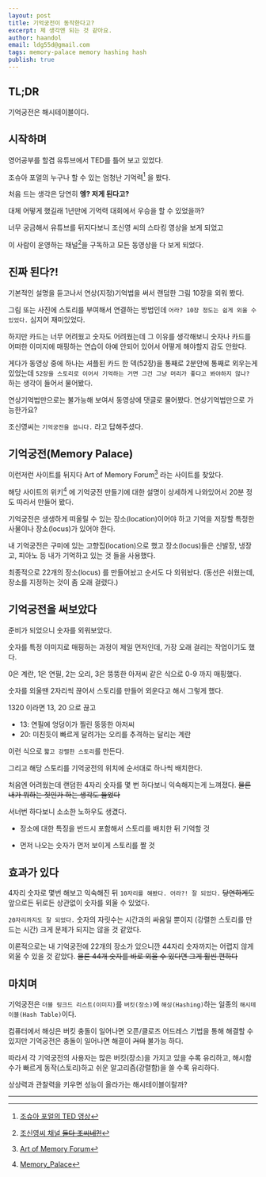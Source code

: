 ```yaml
---
layout: post
title: 기억궁전이 동작한다고?
excerpt: 제 생각엔 되는 것 같아요.
author: haandol
email: ldg55d@gmail.com
tags: memory-palace memory hashing hash
publish: true
---
```


## TL;DR

기억궁전은 해시테이블이다.


## 시작하며

영어공부를 할겸 유튜브에서 TED를 틀어 보고 있었다.

조슈아 포얼의 누구나 할 수 있는 엄청난 기억력[^1] 을 봤다.

처음 드는 생각은 당연히 **엥? 저게 된다고?**

대체 어떻게 했길래 1년만에 기억력 대회에서 우승을 할 수 있었을까?

너무 궁금해서 유튜브를 뒤지다보니 조신영 씨의 스타킹 영상을 보게 되었고

이 사람이 운영하는 채널[^2]을 구독하고 모든 동영상을 다 보게 되었다.


## 진짜 된다?!

기본적인 설명을 듣고나서 연상(지정)기억법을 써서 랜덤한 그림 10장을 외워 봤다.

그림 또는 사진에 스토리를 부여해서 연결하는 방법인데 `어라? 10장 정도는 쉽게 외울 수 있었다.` 심지어 재미있었다.

하지만 카드는 너무 어려웠고 숫자도 어려웠는데 그 이유를 생각해보니 숫자나 카드를 어떠한 이미지에 매핑하는 연습이 아예 안되어 있어서 어떻게 해야할지 감도 안왔다.

게다가 동영상 중에 하나는 셔플된 카드 한 덱(52장)을 통째로 2분안에 통째로 외우는게 있었는데 `52장을 스토리로 이어서 기억하는 거면 그건 그냥 머리가 좋다고 봐야하지 않나?` 하는 생각이 들어서 물어봤다.

연상기억법만으로는 불가능해 보여서 동영상에 댓글로 물어봤다. 연상기억법만으로 가능한가요?

조신영씨는 `기억궁전을 씁니다.` 라고 답해주셨다.


## 기억궁전(Memory Palace)

이런저런 사이트를 뒤지다 Art of Memory Forum[^3] 라는 사이트를 찾았다.

해당 사이트의 위키[^4] 에 기억궁전 만들기에 대한 설명이 상세하게 나와있어서 20분 정도 따라서 만들어 봤다.

기억궁전은 생생하게 떠올릴 수 있는 장소(location)이어야 하고 기억을 저장할 특정한 사물이나 장소(locus)가 있어야 한다.

내 기억궁전은 구미에 있는 고향집(location)으로 했고 장소(locus)들은 신발장, 냉장고, 피아노 등 내가 기억하고 있는 것 들을 사용했다.

최종적으로 22개의 장소(locus) 를 만들어놨고 순서도 다 외워놨다. (동선은 쉬웠는데, 장소를 지정하는 것이 좀 오래 걸렸다.)


## 기억궁전을 써보았다

준비가 되었으니 숫자를 외워보았다.

숫자를 특정 이미지로 매핑하는 과정이 제일 먼저인데, 가장 오래 걸리는 작업이기도 했다.

0은 계란, 1은 연필, 2는 오리, 3은 뚱뚱한 아저씨 같은 식으로 0-9 까지 매핑했다.

숫자를 외울땐 2자리씩 끊어서 스토리를 만들어 외운다고 해서 그렇게 했다.

1320 이라면 13, 20 으로 끊고

* 13: 연필에 엉덩이가 찔린 뚱뚱한 아저씨
* 20: 미친듯이 빠르게 달려가는 오리를 추격하는 달리는 계란

이런 식으로 `짧고 강렬한 스토리`를 만든다.

그리고 해당 스토리를 기억궁전의 위치에 순서대로 하나씩 배치한다.

처음엔 어려웠는데 랜덤한 4자리 숫자를 몇 번 하다보니 익숙해지는게 느껴졌다. ~~물론 내가 뭐하는 짓인가 하는 생각도 들었다~~

서너번 하다보니 소소한 노하우도 생겼다.

* 장소에 대한 특징을 반드시 포함해서 스토리를 배치한 뒤 기억할 것

* 먼저 나오는 숫자가 먼저 보이게 스토리를 짤 것


## 효과가 있다

4자리 숫자로 몇번 해보고 익숙해진 뒤 `10자리를 해봤다. 어라?! 잘 되었다.`  ~~당연하게도~~ 앞으로든 뒤로든 상관없이 숫자를 외울 수 있었다.

`20자리까지도 잘 되었다.` 숫자의 자릿수는 시간과의 싸움일 뿐이지 (강렬한 스토리를 만드는 시간) 크게 문제가 되지는 않을 것 같았다.

이론적으로는 내 기억궁전에 22개의 장소가 있으니깐 44자리 숫자까지는 어렵지 않게 외울 수 있을 것 같았다. ~~물론 44개 숫자를 바로 외울 수 있다면 그게 훨씬 편하다~~


## 마치며

기억궁전은 `더블 링크드 리스트(이미지)`를 `버킷(장소)`에 `해싱(Hashing)`하는 일종의 `해시테이블(Hash Table)`이다.

컴퓨터에서 해싱은 버킷 충돌이 일어나면 오픈/클로즈 어드레스 기법을 통해 해결할 수 있지만 기억궁전은 충돌이 일어나면 해결이 ~~거의~~ 불가능 하다.

따라서 각 기억궁전의 사용자는 많은 버킷(장소)을 가지고 있을 수록 유리하고, 해시함수가 빠르게 동작(스토리)하고 쉬운 알고리즘(강렬함)을 쓸 수록 유리하다.

상상력과 관찰력을 키우면 성능이 올라가는 해시테이블이랄까?

----

[^1]: [조슈아 포얼의 TED 영상](https://www.ted.com/talks/joshua_foer_feats_of_memory_anyone_can_do?language=ko)
[^2]: [조신영씨 채널 ~~둘다 조씨네?!~~](https://www.youtube.com/channel/UCn2eJZxj1cU5gTljQ_s1T1g)
[^3]: [Art of Memory Forum](http://mt.artofmemory.com/)
[^4]: [Memory_Palace](http://mt.artofmemory.com/wiki/Memory_Palace)

